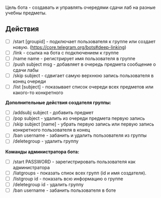 Цель бота - создавать и управлять очередями сдачи лаб на разные учебны предметы.

## Действия
 - [ ] /start [groupid] - подключает пользователя к группе или создает новую. (https://core.telegram.org/bots#deep-linking)
 - [ ] /link - ссылка на бота с подключением к группе
 - [ ] /name name - регистрирует имя пользователя в группе
 - [ ] /push subject msg - добавляет в очередь предмета сообщение о сдачи лабы
 - [ ] /skip subject - сдвигает самую верхнюю запись пользователя в конец очереди
 - [ ] /list [subject] - показывает список очереди всех предметов или какого-то конкретного  

**Дополнительные действия создателя группы:**

 - [ ] /addsubj subject - добавить предмет
 - [ ] /pop subject - удалить из очереди предмета первую запись
 - [ ] /skip subject [name] - убрать первую запись или первую запись конкретного пользователя в конец
 - [ ] /ban username - забанить и удалить пользователя из группы
 - [ ] /deletegroup - удалить группу

**Команды администратора бота:**

 - [ ] /start PASSWORD - зарегистрировать пользователя как администратора
 - [ ] /liatgroups - показать спиок всех групп (id и имя создателя).
 - [ ] /listgroup id - показать всю информацию о группе
 - [ ] /deletegroup id - удалить группу
 - [ ] /ban username - забанить пользователя в боте
